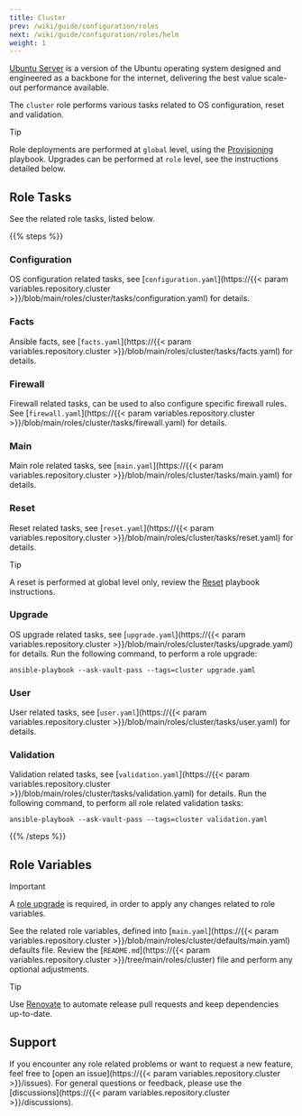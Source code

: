 ```yaml
---
title: Cluster
prev: /wiki/guide/configuration/roles
next: /wiki/guide/configuration/roles/helm
weight: 1
---
```


[Ubuntu Server](https://ubuntu.com/server/docs) is a version of the Ubuntu operating system designed and engineered as a backbone for the internet, delivering the best value scale-out performance available.

The `cluster` role performs various tasks related to OS configuration, reset and validation.

> [!TIP]
> Role deployments are performed at `global` level, using the [Provisioning](/k3s-cluster/wiki/guide/playbooks/provisioning) playbook. Upgrades can be performed at `role` level, see the instructions detailed below.

<!--more-->

## Role Tasks

See the related role tasks, listed below.

{{% steps %}}

### Configuration

OS configuration related tasks, see [`configuration.yaml`](https://{{< param variables.repository.cluster >}}/blob/main/roles/cluster/tasks/configuration.yaml) for details.

### Facts

Ansible facts, see [`facts.yaml`](https://{{< param variables.repository.cluster >}}/blob/main/roles/cluster/tasks/facts.yaml) for details.

### Firewall

Firewall related tasks, can be used to also configure specific firewall rules. See [`firewall.yaml`](https://{{< param variables.repository.cluster >}}/blob/main/roles/cluster/tasks/firewall.yaml) for details.

### Main

Main role related tasks, see [`main.yaml`](https://{{< param variables.repository.cluster >}}/blob/main/roles/cluster/tasks/main.yaml) for details.

### Reset

Reset related tasks, see [`reset.yaml`](https://{{< param variables.repository.cluster >}}/blob/main/roles/cluster/tasks/reset.yaml) for details.

> [!TIP]
> A reset is performed at global level only, review the [Reset](/k3s-cluster/wiki/guide/playbooks/reset) playbook instructions.

### Upgrade

OS upgrade related tasks, see [`upgrade.yaml`](https://{{< param variables.repository.cluster >}}/blob/main/roles/cluster/tasks/upgrade.yaml) for details. Run the following command, to perform a role upgrade:

```shell
ansible-playbook --ask-vault-pass --tags=cluster upgrade.yaml
```

### User

User related tasks, see [`user.yaml`](https://{{< param variables.repository.cluster >}}/blob/main/roles/cluster/tasks/user.yaml) for details.

### Validation

Validation related tasks, see [`validation.yaml`](https://{{< param variables.repository.cluster >}}/blob/main/roles/cluster/tasks/validation.yaml) for details. Run the following command, to perform all role related validation tasks:

```shell
ansible-playbook --ask-vault-pass --tags=cluster validation.yaml
```

{{% /steps %}}

## Role Variables

> [!IMPORTANT]
> A [role upgrade](/k3s-cluster/wiki/guide/configuration/roles/cluster/#upgrade) is required, in order to apply any changes related to role variables.

See the related role variables, defined into [`main.yaml`](https://{{< param variables.repository.cluster >}}/blob/main/roles/cluster/defaults/main.yaml) defaults file. Review the [`README.md`](https://{{< param variables.repository.cluster >}}/tree/main/roles/cluster) file and perform any optional adjustments.

> [!TIP]
> Use [Renovate](/k3s-cluster/tutorials/handbook/tools/#renovate) to automate release pull requests and keep dependencies up-to-date.

## Support

If you encounter any role related problems or want to request a new feature, feel free to [open an issue](https://{{< param variables.repository.cluster >}}/issues). For general questions or feedback, please use the [discussions](https://{{< param variables.repository.cluster >}}/discussions).
